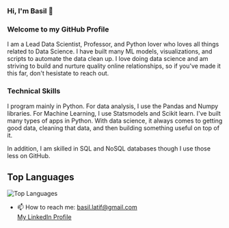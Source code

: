 ### Hi, I'm Basil 👋
### Welcome to my GitHub Profile 

I am a Lead Data Scientist, Professor, and Python lover who loves all things related to Data Science. I have built many ML models, visualizations, and scripts to automate the data clean up. I love doing data science and am striving to build and nurture quality online relationships, so if you've made it this far, don't hesistate to reach out. 

### Technical Skills
I program mainly in Python. For data analysis, I use the Pandas and Numpy libraries. For Machine Learning, I use Statsmodels and Scikit learn. I've built many types of apps in Python. With data science, it always comes to getting good data, cleaning that data, and then building something useful on top of it. 

In addition, I am skilled in SQL and NoSQL databases though I use those less on GitHub. 

## Top Languages

![Top Languages](https://github-readme-stats.vercel.app/api/top-langs/?username=basillatif&layout=compact&theme=radical)

- 📫 How to reach me: basil.latif@gmail.com <br>
[My LinkedIn Profile](https://www.linkedin.com/in/basil-latif/)
